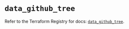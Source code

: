 # `data_github_tree`

Refer to the Terraform Registry for docs: [`data_github_tree`](https://registry.terraform.io/providers/integrations/github/6.1.0/docs/data-sources/tree).

